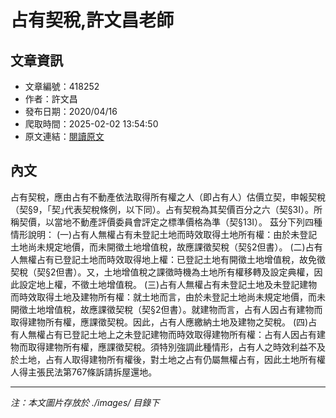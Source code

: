 # 占有契稅,許文昌老師

## 文章資訊
- 文章編號：418252
- 作者：許文昌
- 發布日期：2020/04/16
- 爬取時間：2025-02-02 13:54:50
- 原文連結：[閱讀原文](https://real-estate.get.com.tw/Columns/detail.aspx?no=418252)

## 內文
占有契稅，應由占有不動產依法取得所有權之人（即占有人）估價立契，申報契稅（契§9，｢契｣代表契稅條例，以下同）。占有契稅為其契價百分之六（契§3Ⅰ）。所稱契價，以當地不動產評價委員會評定之標準價格為準（契§13Ⅰ）。
茲分下列四種情形說明：
(一)占有人無權占有未登記土地而時效取得土地所有權：由於未登記土地尚未規定地價，而未開徵土地增值稅，故應課徵契稅（契§2但書）。
(二)占有人無權占有已登記土地而時效取得地上權：已登記土地有開徵土地增值稅，故免徵契稅（契§2但書）。又，土地增值稅之課徵時機為土地所有權移轉及設定典權，因此設定地上權，不徵土地增值稅。
(三)占有人無權占有未登記土地及未登記建物而時效取得土地及建物所有權：就土地而言，由於未登記土地尚未規定地價，而未開徵土地增值稅，故應課徵契稅（契§2但書）。就建物而言，占有人因占有建物而取得建物所有權，應課徵契稅。因此，占有人應繳納土地及建物之契稅。
(四)占有人無權占有已登記土地上之未登記建物而時效取得建物所有權：占有人因占有建物而取得建物所有權，應課徵契稅。須特別強調此種情形，占有人之時效利益不及於土地，占有人取得建物所有權後，對土地之占有仍屬無權占有，因此土地所有權人得主張民法第767條訴請拆屋還地。

---
*注：本文圖片存放於 ./images/ 目錄下*
